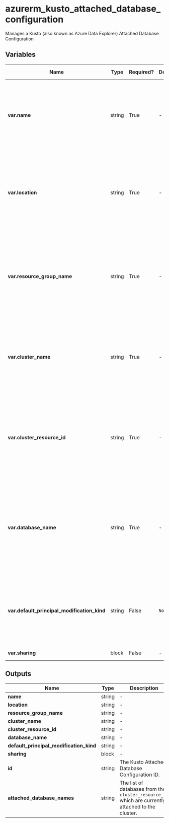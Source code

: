 # azurerm_kusto_attached_database_configuration

Manages a Kusto (also known as Azure Data Explorer) Attached Database Configuration

## Variables

| Name | Type | Required? |  Default  |  possible values |  Description |
| ---- | ---- | --------- |  ----------- | ----------- | ----------- |
| **var.name** | string | True | -  |  -  |  The name of the Kusto Attached Database Configuration to create. Changing this forces a new resource to be created. | 
| **var.location** | string | True | -  |  -  |  Specifies the location of the Kusto Cluster for which the configuration will be created. Changing this forces a new resource to be created. | 
| **var.resource_group_name** | string | True | -  |  -  |  Specifies the resource group of the Kusto Cluster for which the configuration will be created. Changing this forces a new resource to be created. | 
| **var.cluster_name** | string | True | -  |  -  |  Specifies the name of the Kusto Cluster for which the configuration will be created. Changing this forces a new resource to be created. | 
| **var.cluster_resource_id** | string | True | -  |  -  |  The resource id of the cluster where the databases you would like to attach reside. Changing this forces a new resource to be created. | 
| **var.database_name** | string | True | -  |  -  |  The name of the database which you would like to attach, use * if you want to follow all current and future databases. Changing this forces a new resource to be created. | 
| **var.default_principal_modification_kind** | string | False | `None`  |  `None`, `Replace`, `Union`  |  The default principals modification kind. Valid values are: `None` (default), `Replace` and `Union`. Defaults to `None`. | 
| **var.sharing** | block | False | -  |  -  |  A `sharing` block. | 



## Outputs

| Name | Type | Description |
| ---- | ---- | --------- | 
| **name** | string  | - | 
| **location** | string  | - | 
| **resource_group_name** | string  | - | 
| **cluster_name** | string  | - | 
| **cluster_resource_id** | string  | - | 
| **database_name** | string  | - | 
| **default_principal_modification_kind** | string  | - | 
| **sharing** | block  | - | 
| **id** | string  | The Kusto Attached Database Configuration ID. | 
| **attached_database_names** | string  | The list of databases from the `cluster_resource_id` which are currently attached to the cluster. | 